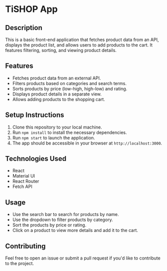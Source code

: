 # TiSHOP App

## Description
This is a basic front-end application that fetches product data from an API, displays the product list, and allows users to add products to the cart. It features filtering, sorting, and viewing product details.

## Features
- Fetches product data from an external API.
- Filters products based on categories and search terms.
- Sorts products by price (low-high, high-low) and rating.
- Displays product details in a separate view.
- Allows adding products to the shopping cart.

## Setup Instructions
1. Clone this repository to your local machine.
2. Run `npm install` to install the necessary dependencies.
3. Run `npm start` to launch the application.
4. The app should be accessible in your browser at `http://localhost:3000`.

## Technologies Used
- React
- Material UI
- React Router
- Fetch API

## Usage
- Use the search bar to search for products by name.
- Use the dropdown to filter products by category.
- Sort the products by price or rating.
- Click on a product to view more details and add it to the cart.

## Contributing
Feel free to open an issue or submit a pull request if you'd like to contribute to the project.
